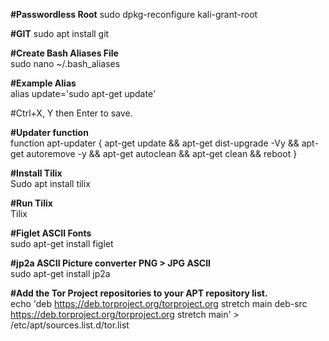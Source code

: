 **#Passwordless Root**
sudo dpkg-reconfigure kali-grant-root

**#GIT**
sudo apt install git

**#Create Bash Aliases File**  
sudo nano ~/.bash_aliases

**#Example Alias**  
alias update='sudo apt-get update'

#Ctrl+X, Y then Enter to save.

**#Updater function**  
function apt-updater {
	apt-get update &&
	apt-get dist-upgrade -Vy &&
	apt-get autoremove -y &&
	apt-get autoclean &&
	apt-get clean &&
	reboot
	}

**#Install Tilix**  
Sudo apt install tilix

**#Run Tilix**  
Tilix

**#Figlet ASCII Fonts**  
sudo apt-get install figlet

**#jp2a ASCII Picture converter PNG > JPG ASCII**  
sudo apt-get install jp2a

**#Add the Tor Project repositories to your APT repository list.**  
echo 'deb https://deb.torproject.org/torproject.org stretch main
deb-src https://deb.torproject.org/torproject.org stretch main' > /etc/apt/sources.list.d/tor.list
